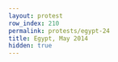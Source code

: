 ```yaml
---
layout: protest
row_index: 210
permalink: protests/egypt-24
title: Egypt, May 2014
hidden: true
---
```

